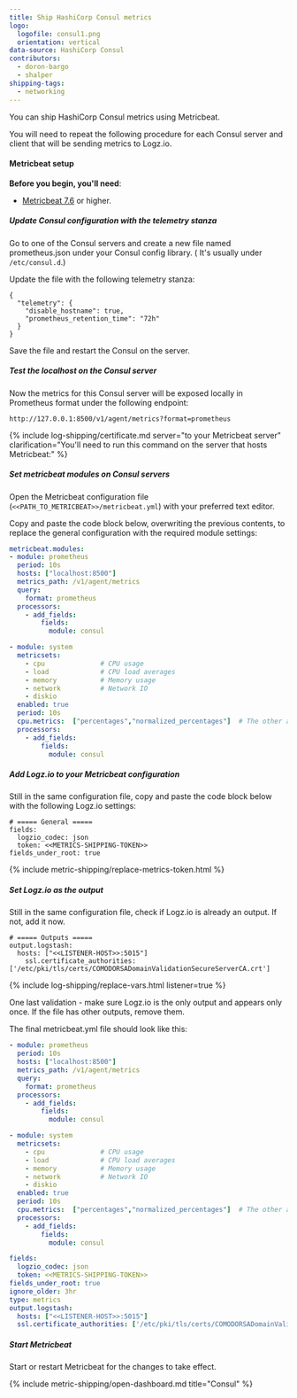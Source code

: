 ```yaml
---
title: Ship HashiCorp Consul metrics
logo:
  logofile: consul1.png
  orientation: vertical
data-source: HashiCorp Consul
contributors:
  - doron-bargo
  - shalper
shipping-tags:
  - networking
---
```


You can ship HashiCorp Consul metrics using Metricbeat.

You will need to repeat the following procedure for each Consul server and client that will be sending metrics to Logz.io.

#### Metricbeat setup

**Before you begin, you'll need**:

* [Metricbeat 7.6](https://www.elastic.co/guide/en/beats/metricbeat/current/metricbeat-installation-configuration.html) or higher.

<div class="tasklist">


##### Update Consul configuration with the telemetry stanza

Go to one of the Consul servers and create a new file named prometheus.json under your Consul config library. ( It's usually under `/etc/consul.d`.)

Update the file with the following telemetry stanza:

```shell
{
  "telemetry": {
    "disable_hostname": true,
    "prometheus_retention_time": "72h"
  }
}
```

Save the file and restart the Consul on the server.

##### Test the localhost on the Consul server

Now the metrics for this Consul server will be exposed locally in Prometheus format under the following endpoint:

```
http://127.0.0.1:8500/v1/agent/metrics?format=prometheus
```

{% include log-shipping/certificate.md server="to your Metricbeat server" clarification="You'll need to run this command on the server that hosts Metricbeat:" %}

##### Set metricbeat modules on Consul servers

Open the Metricbeat configuration file (`<<PATH_TO_METRICBEAT>>/metricbeat.yml`) with your preferred text editor.

Copy and paste the code block below, overwriting the previous contents, to replace the general configuration with the required module settings:

```yml
metricbeat.modules:
- module: prometheus
  period: 10s
  hosts: ["localhost:8500"]
  metrics_path: /v1/agent/metrics
  query:
    format: prometheus
  processors:
    - add_fields:
        fields:
          module: consul

- module: system
  metricsets:
    - cpu              # CPU usage
    - load             # CPU load averages
    - memory           # Memory usage
    - network          # Network IO
    - diskio
  enabled: true
  period: 10s
  cpu.metrics:  ["percentages","normalized_percentages"]  # The other available option is ticks.
  processors:
    - add_fields:
        fields:
          module: consul
```

##### Add Logz.io to your Metricbeat configuration

Still in the same configuration file, copy and paste the code block below with the following Logz.io settings:

```shell
# ===== General =====
fields:
  logzio_codec: json
  token: <<METRICS-SHIPPING-TOKEN>>
fields_under_root: true
```

{% include metric-shipping/replace-metrics-token.html %}

##### Set Logz.io as the output

Still in the same configuration file, check if Logz.io is already an output. If not, add it now.

```shell
# ===== Outputs =====
output.logstash:
  hosts: ["<<LISTENER-HOST>>:5015"]
    ssl.certificate_authorities: ['/etc/pki/tls/certs/COMODORSADomainValidationSecureServerCA.crt']
```
{% include log-shipping/replace-vars.html listener=true %}

One last validation - make sure Logz.io is the only output and appears only once.
If the file has other outputs, remove them.


The final metricbeat.yml file should look like this:


```yml
- module: prometheus
  period: 10s
  hosts: ["localhost:8500"]
  metrics_path: /v1/agent/metrics
  query:
    format: prometheus
  processors:
    - add_fields:
        fields:
          module: consul

- module: system
  metricsets:
    - cpu              # CPU usage
    - load             # CPU load averages
    - memory           # Memory usage
    - network          # Network IO
    - diskio
  enabled: true
  period: 10s
  cpu.metrics:  ["percentages","normalized_percentages"]  # The other available option is ticks.
  processors:
    - add_fields:
        fields:
          module: consul

fields:
  logzio_codec: json
  token: <<METRICS-SHIPPING-TOKEN>>
fields_under_root: true
ignore_older: 3hr
type: metrics
output.logstash:
  hosts: ["<<LISTENER-HOST>>:5015"]
  ssl.certificate_authorities: ['/etc/pki/tls/certs/COMODORSADomainValidationSecureServerCA.crt']
```


##### Start Metricbeat

Start or restart Metricbeat for the changes to take effect.

{% include metric-shipping/open-dashboard.md title="Consul" %}

</div>
